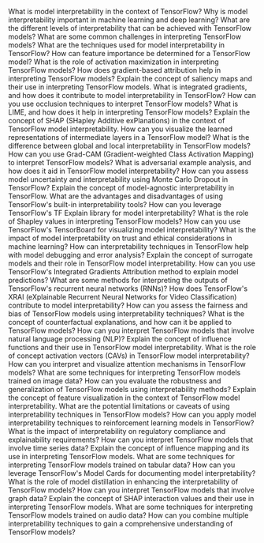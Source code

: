 What is model interpretability in the context of TensorFlow?
Why is model interpretability important in machine learning and deep learning?
What are the different levels of interpretability that can be achieved with TensorFlow models?
What are some common challenges in interpreting TensorFlow models?
What are the techniques used for model interpretability in TensorFlow?
How can feature importance be determined for a TensorFlow model?
What is the role of activation maximization in interpreting TensorFlow models?
How does gradient-based attribution help in interpreting TensorFlow models?
Explain the concept of saliency maps and their use in interpreting TensorFlow models.
What is integrated gradients, and how does it contribute to model interpretability in TensorFlow?
How can you use occlusion techniques to interpret TensorFlow models?
What is LIME, and how does it help in interpreting TensorFlow models?
Explain the concept of SHAP (SHapley Additive exPlanations) in the context of TensorFlow model interpretability.
How can you visualize the learned representations of intermediate layers in a TensorFlow model?
What is the difference between global and local interpretability in TensorFlow models?
How can you use Grad-CAM (Gradient-weighted Class Activation Mapping) to interpret TensorFlow models?
What is adversarial example analysis, and how does it aid in TensorFlow model interpretability?
How can you assess model uncertainty and interpretability using Monte Carlo Dropout in TensorFlow?
Explain the concept of model-agnostic interpretability in TensorFlow.
What are the advantages and disadvantages of using TensorFlow's built-in interpretability tools?
How can you leverage TensorFlow's TF Explain library for model interpretability?
What is the role of Shapley values in interpreting TensorFlow models?
How can you use TensorFlow's TensorBoard for visualizing model interpretability?
What is the impact of model interpretability on trust and ethical considerations in machine learning?
How can interpretability techniques in TensorFlow help with model debugging and error analysis?
Explain the concept of surrogate models and their role in TensorFlow model interpretability.
How can you use TensorFlow's Integrated Gradients Attribution method to explain model predictions?
What are some methods for interpreting the outputs of TensorFlow's recurrent neural networks (RNNs)?
How does TensorFlow's XRAI (eXplainable Recurrent Neural Networks for Video Classification) contribute to model interpretability?
How can you assess the fairness and bias of TensorFlow models using interpretability techniques?
What is the concept of counterfactual explanations, and how can it be applied to TensorFlow models?
How can you interpret TensorFlow models that involve natural language processing (NLP)?
Explain the concept of influence functions and their use in TensorFlow model interpretability.
What is the role of concept activation vectors (CAVs) in TensorFlow model interpretability?
How can you interpret and visualize attention mechanisms in TensorFlow models?
What are some techniques for interpreting TensorFlow models trained on image data?
How can you evaluate the robustness and generalization of TensorFlow models using interpretability methods?
Explain the concept of feature visualization in the context of TensorFlow model interpretability.
What are the potential limitations or caveats of using interpretability techniques in TensorFlow models?
How can you apply model interpretability techniques to reinforcement learning models in TensorFlow?
What is the impact of interpretability on regulatory compliance and explainability requirements?
How can you interpret TensorFlow models that involve time series data?
Explain the concept of influence mapping and its use in interpreting TensorFlow models.
What are some techniques for interpreting TensorFlow models trained on tabular data?
How can you leverage TensorFlow's Model Cards for documenting model interpretability?
What is the role of model distillation in enhancing the interpretability of TensorFlow models?
How can you interpret TensorFlow models that involve graph data?
Explain the concept of SHAP interaction values and their use in interpreting TensorFlow models.
What are some techniques for interpreting TensorFlow models trained on audio data?
How can you combine multiple interpretability techniques to gain a comprehensive understanding of TensorFlow models?